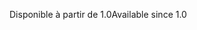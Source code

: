 <span data-ttu-id="a2441-101">Disponible à partir de 1.0</span><span class="sxs-lookup"><span data-stu-id="a2441-101">Available since 1.0</span></span>